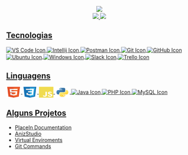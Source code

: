 <div align="center">
  <img src="https://readme-typing-svg.herokuapp.com/?color=Ufff&center=true&vCenter=true&multiline=true&width=500&height=100&lines=Hello+Everyone!+My+name+is+Erick;Im+studying+to+be+a+Web+Developer.">
</div>
<div align="center">
  <a href="https://github.com/eriick-monteiro">
  <img height="160em" src="https://github-readme-stats.vercel.app/api?username=eriick-monteiro&show_icons=true&theme=dracula&include_all_commits=true&count_private=true&borders=false"/>
  <img height="160em" src="https://github-readme-stats.vercel.app/api/top-langs/?username=eriick-monteiro&layout=compact&langs_count=8&theme=dracula&hide_&card_width=365"/>
</div>

<div style="display: inline_block">

  ## Tecnologias
  <img align="center" alt="VS Code Icon"  height="30" width="40" src="https://cdn.jsdelivr.net/gh/devicons/devicon/icons/vscode/vscode-original.svg" />
  <img align="center" alt="Intellij Icon" height="40" width="40" src="https://cdn.jsdelivr.net/gh/devicons/devicon@latest/icons/intellij/intellij-original.svg" />
  <img align="center" alt="Postman Icon"  height="30" width="40" src="https://cdn.jsdelivr.net/gh/devicons/devicon@latest/icons/postman/postman-original.svg" />
  <img align="center" alt="Git Icon"      height="30" width="40" src="https://cdn.jsdelivr.net/gh/devicons/devicon/icons/git/git-original.svg" />
  <img align="center" alt="GitHub Icon"   height="30" width="30" src="https://user-images.githubusercontent.com/85596186/197550500-e095478b-f97b-43d1-9df1-02718e3ba928.png" />
  <img align="center" alt="Ubuntu Icon"   height="30" width="40" src="https://cdn.jsdelivr.net/gh/devicons/devicon@latest/icons/ubuntu/ubuntu-original.svg" />
  <img align="center" alt="Windows Icon"  height="30" width="40" src="https://cdn.jsdelivr.net/gh/devicons/devicon/icons/windows8/windows8-original.svg" />
  <img align="center" alt="Slack Icon"    height="30" width="40" src="https://cdn.jsdelivr.net/gh/devicons/devicon/icons/slack/slack-original.svg" />
  <img align="center" alt="Trello Icon"   height="30" width="40" src="https://cdn.jsdelivr.net/gh/devicons/devicon/icons/trello/trello-plain.svg" />
 
  ## Linguagens
  <img align="center" alt="HTML Icon"   height="30" width="40" src="https://raw.githubusercontent.com/devicons/devicon/master/icons/html5/html5-original.svg">
  <img align="center" alt="CSS Icon"    height="30" width="40" src="https://raw.githubusercontent.com/devicons/devicon/master/icons/css3/css3-original.svg">
  <img align="center" alt="Js Icon"     height="30" width="40" src="https://raw.githubusercontent.com/devicons/devicon/master/icons/javascript/javascript-plain.svg">
  <img align="center" alt="Python Icon" height="30" width="40" src="https://raw.githubusercontent.com/devicons/devicon/master/icons/python/python-original.svg">
  <img align="center" alt="Java Icon"   height="40" width="40" src="https://cdn.jsdelivr.net/gh/devicons/devicon@latest/icons/java/java-original.svg">
  <img align="center" alt="PHP Icon"    height="40" width="40" src="https://cdn.jsdelivr.net/gh/devicons/devicon@latest/icons/php/php-original.svg">
  <img align="center" alt="MySQL Icon"  height="50" width="60" src="https://cdn.jsdelivr.net/gh/devicons/devicon@latest/icons/mysql/mysql-original-wordmark.svg">
</div>

## Alguns Projetos
<div>
  <ul>
    <li><a target="_blank" href="https://eriick-monteiro.github.io/PlaceInDocumentation/">PlaceIn Documentation</a>
    <li><a target="_blank" href="https://eriick-monteiro.github.io/AnizStudio/">AnizStudio</a>
    <li><a target="_blank" href="https://eriick-monteiro.github.io/VirtualEnviroments/">Virtual Enviroments</li>
    <li><a target="_blank" href="https://eriick-monteiro.github.io/Git-Commands/">Git Commands</li>
  </ul>
</div>
